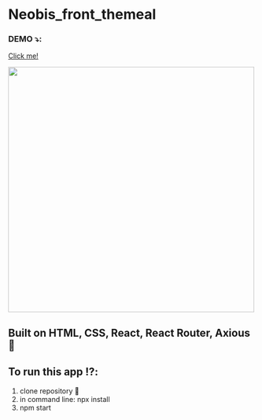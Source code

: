 
# Neobis_front_themeal



### DEMO :arrow_heading_down::
 [Click me!](https://neobis-front-themeal.vercel.app/)


[<img  height="500em" src="https://github.com/katyakan/neobis_front_themeal/assets/106536102/5f1e4947-4f93-4aa5-9725-e2072b1ba667" />][site]

## Built on HTML, CSS, React, React Router, Axious :hammer: 

## To run this app :interrobang::
1. clone repository :floppy_disk:
2. in command line: npx install
3. npm start


 
 
 
 [site]: https://neobis-front-themeal.vercel.app/
